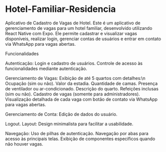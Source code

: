 # Hotel-Familiar-Residencia

Aplicativo de Cadastro de Vagas de Hotel.
Este é um aplicativo de gerenciamento de vagas para um hotel familiar, desenvolvido utilizando React Native com Expo. Ele permite cadastrar e visualizar vagas disponíveis, realizar login, gerenciar contas de usuários e entrar em contato via WhatsApp para vagas abertas.

Funcionalidades

Autenticação:
Login e cadastro de usuários.
Controle de acesso às funcionalidades mediante autenticação.

Gerenciamento de Vagas:
Exibição de até 5 quartos com detalhes:\n
Ocupação (sim ou não).
Valor da estadia.
Quantidade de camas.
Presença de ventilador ou ar-condicionado.
Descrição do quarto.
Refeições inclusas (sim ou não).
Cadastro de vagas (somente para administradores).
Visualização detalhada de cada vaga com botão de contato via WhatsApp para vagas abertas.

Gerenciamento de Conta:
Edição de dados do usuário.

Logout.
Layout:
Design minimalista para facilitar a usabilidade.

Navegação:
Uso de pilhas de autenticação.
Navegação por abas para acesso às principais telas.
Exibição de componentes específicos quando não houver vagas.
